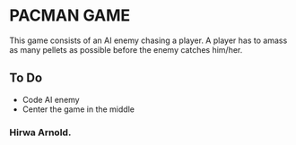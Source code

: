 # PACMAN GAME

This game consists of an AI enemy chasing a player. A player has to amass as many pellets as possible before the enemy catches him/her.

## To Do
- Code AI enemy
- Center the game in the middle

### Hirwa Arnold.
